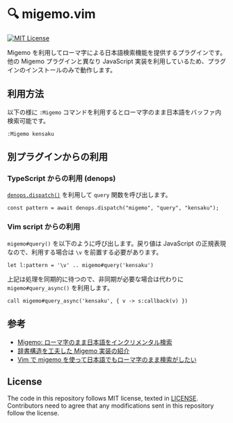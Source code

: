# 🔍 migemo.vim

[![MIT License](https://img.shields.io/badge/license-MIT-blue.svg)](LICENSE)

Migemo を利用してローマ字による日本語検索機能を提供するプラグインです。 他の
Migemo プラグインと異なり JavaScript
実装を利用しているため、プラグインのインストールのみで動作します。

## 利用方法

以下の様に `:Migemo`
コマンドを利用するとローマ字のまま日本語をバッファ内検索可能です。

```
:Migemo kensaku
```

## 別プラグインからの利用

### TypeScript からの利用 (denops)

[`denops.dispatch()`](https://deno.land/x/denops_std@v4.0.0/mod.ts?s=Denops#method_dispatch_5)
を利用して `query` 関数を呼び出します。

```
const pattern = await denops.dispatch("migemo", "query", "kensaku");
```

### Vim script からの利用

`migemo#query()` を以下のように呼び出します。戻り値は JavaScript
の正規表現なので、利用する場合は `\v` を前置する必要があります。

```vim
let l:pattern = '\v' .. migemo#query('kensaku')
```

上記は処理を同期的に待つので、非同期が必要な場合は代わりに
`migemo#query_async()` を利用します。

```vim
call migemo#query_async('kensaku', { v -> s:callback(v) })
```

## 参考

- [Migemo: ローマ字のまま日本語をインクリメンタル検索](http://0xcc.net/migemo/)
- [辞書構造を工夫した Migemo 実装の紹介](https://qiita.com/oguna/items/c70e8c409b663d74113e)
- [Vim で migemo を使って日本語でもローマ字のまま検索がしたい](http://haya14busa.com/vim_migemo_search/)

## License

The code in this repository follows MIT license, texted in [LICENSE](./LICENSE).
Contributors need to agree that any modifications sent in this repository follow
the license.
